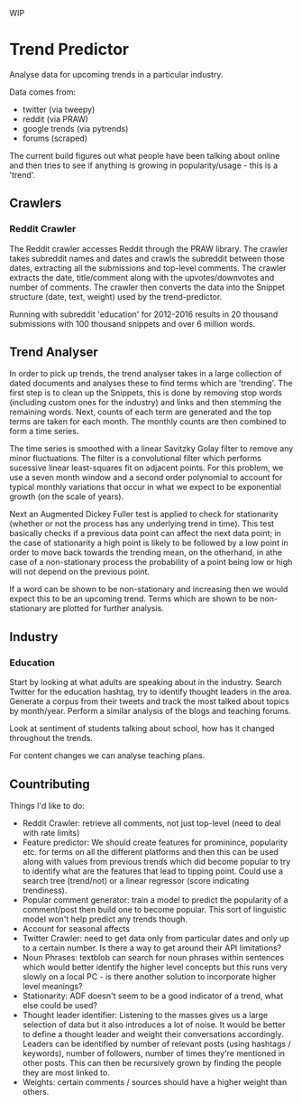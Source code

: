 WIP
# Trend Predictor
Analyse data for upcoming trends in a particular industry.

Data comes from:
- twitter (via tweepy)
- reddit (via PRAW)
- google trends (via pytrends)
- forums (scraped)

The current build figures out what people have been talking about online and then tries to see if anything is growing in popularity/usage - this is a 'trend'.

## Crawlers

### Reddit Crawler
The Reddit crawler accesses Reddit through the PRAW library. The crawler takes subreddit names and dates and crawls the subreddit between those dates, extracting all the submissions and top-level comments. The crawler extracts the date, title/comment along with the upvotes/downvotes and number of comments. The crawler then converts the data into the Snippet structure (date, text, weight) used by the trend-predictor.

Running with subreddit 'education' for 2012-2016 results in 20 thousand submissions with 100 thousand snippets and over 6 million words.

## Trend Analyser

In order to pick up trends, the trend analyser takes in a large collection of dated documents and analyses these to find terms which are 'trending'. The first step is to clean up the Snippets, this is done by removing stop words (including custom ones for the industry) and links and then stemming the remaining words. Next, counts of each term are generated and the top terms are taken for each month. The monthly counts are then combined to form a time series. 

The time series is smoothed with a linear Savitzky Golay filter to remove any minor fluctuations. The filter is a convolutional filter which performs sucessive linear least-squares fit on adjacent points. For this problem, we use a seven month window and a second order polynomial to account for typical monthly variations that occur in what we expect to be exponential growth (on the scale of years).

Next an Augmented Dickey Fuller test is applied to check for stationarity (whether or not the process has any underlying trend in time). This test basically checks if a previous data point can affect the next data point; in the case of stationarity a high point is likely to be followed by a low point in order to move back towards the trending mean, on the otherhand, in athe case of a non-stationary process the probability of a point being low or high will not depend on the previous point.

If a word can be shown to be non-stationary and increasing then we would expect this to be an upcoming trend. Terms which are shown to be non-stationary are plotted for further analysis.

## Industry

### Education
Start by looking at what adults are speaking about in the industry. Search Twitter for the education hashtag, try to identify thought leaders in the area. Generate a corpus from their tweets and track the most talked about topics by month/year. Perform a similar analysis of the blogs and teaching forums.

Look at sentiment of students talking about school, how has it changed throughout the trends.

For content changes we can analyse teaching plans.

## Countributing
Things I'd like to do:
- Reddit Crawler: retrieve all comments, not just top-level (need to deal with rate limits)
- Feature predictor: We should create features for prominince, popularity etc. for terms on all the different platforms and then this can be used along with values from previous trends which did become popular to try to identify what are the features that lead to tipping point. Could use a search tree (trend/not) or a linear regressor (score indicating trendiness).
- Popular comment generator: train a model to predict the popularity of a comment/post then build one to become popular. This sort of linguistic model won't help predict any trends though.
- Account for seasonal affects
- Twitter Crawler: need to get data only from particular dates and only up to a certain number. Is there a way to get around their API limitations?
- Noun Phrases: textblob can search for noun phrases within sentences which would better identify the higher level concepts but this runs very slowly on a local PC - is there another solution to incorporate higher level meanings?
- Stationarity: ADF doesn't seem to be a good indicator of a trend, what else could be used?
- Thought leader identifier: Listening to the masses gives us a large selection of data but it also introduces a lot of noise. It would be better to define a thought leader and weight their conversations accordingly. Leaders can be identified by number of relevant posts (using hashtags / keywords), number of followers, number of times they're mentioned in other posts. This can then be recursively grown by finding the people they are most linked to.
- Weights: certain comments / sources should have a higher weight than others.
